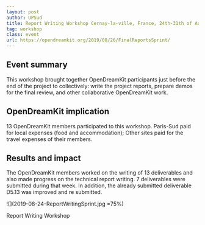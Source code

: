 ```yaml
---
layout: post
author: UPSud
title: Report Writing Workshop Cernay-la-ville, France, 24th-31th of August 2019
tag: workshop
class: event
url: https://opendreamkit.org/2019/08/26/FinalReportsSprint/
---
```


  ## Event summary

 This workshop brought together OpenDreamKit
  participants just before the end of the project to collectively:
  write the project reports, prepare demos for the final review, and
  other collaborative OpenDreamKit work.

  ## OpenDreamKit implication

 13 OpenDreamKit members participated to this
  workshop. Paris-Sud paid for local expenses (food and
  accommodation); Other sites paid for the travel expenses of their
  members.

  ## Results and impact

 The OpenDreamKit members worked on the writing
  of 13 deliverables and also made progress on the technical report
  writing. 7 deliverables were submitted during that week. In
  addition, the already submitted deliverable D5.13 was improved and
  re submitted.

![](2019-08-24-ReportWritingSprint.jpg =75%)

Report Writing Workshop

